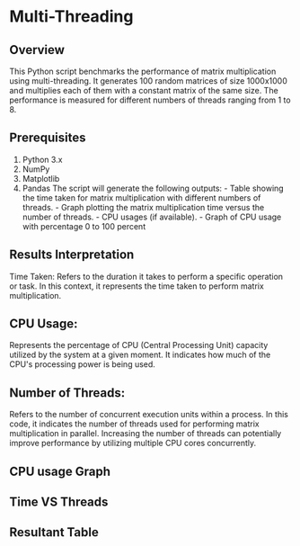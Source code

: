 # Multi-Threading
## Overview
This Python script benchmarks the performance of matrix multiplication using multi-threading. It generates 100 random matrices of size 1000x1000 and multiplies each of them with a constant matrix of the same size. The performance is measured for different numbers of threads ranging from 1 to 8.

## Prerequisites
1. Python 3.x
2. NumPy
3. Matplotlib
4. Pandas
The script will generate the following outputs: - Table showing the time taken for matrix multiplication with different numbers of threads. - Graph plotting the matrix multiplication time versus the number of threads. - CPU usages (if available). - Graph of CPU usage with percentage 0 to 100 percent

## Results Interpretation
Time Taken: Refers to the duration it takes to perform a specific operation or task. In this context, it represents the time taken to perform matrix multiplication.

## CPU Usage: 
Represents the percentage of CPU (Central Processing Unit) capacity utilized by the system at a given moment. It indicates how much of the CPU's processing power is being used.

## Number of Threads: 
Refers to the number of concurrent execution units within a process. In this code, it indicates the number of threads used for performing matrix multiplication in parallel. Increasing the number of threads can potentially improve performance by utilizing multiple CPU cores concurrently.

## CPU usage Graph
## Time VS Threads
## Resultant Table
